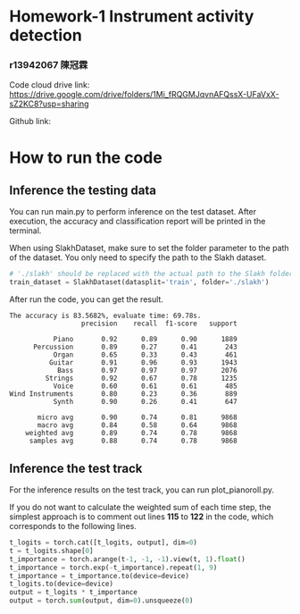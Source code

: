 # Homework-1 Instrument activity detection

### r13942067 陳冠霖

Code cloud drive link: https://drive.google.com/drive/folders/1Mi_fRQGMJqvnAFQssX-UFaVxX-sZ2KC8?usp=sharing

Github link:

# How to run the code

## Inference the testing data
You can run main.py to perform inference on the test dataset. After execution, the accuracy and classification report will be printed in the terminal.

When using SlakhDataset, make sure to set the folder parameter to the path of the dataset. You only need to specify the path to the Slakh dataset.

```python
# './slakh' should be replaced with the actual path to the Slakh folder on your computer.
train_dataset = SlakhDataset(datasplit='train', folder='./slakh')
```
After run the code, you can get the result.
```
The accuracy is 83.5682%, evaluate time: 69.78s.
                  precision    recall  f1-score   support

           Piano       0.92      0.89      0.90      1889
      Percussion       0.89      0.27      0.41       243
           Organ       0.65      0.33      0.43       461
          Guitar       0.91      0.96      0.93      1943
            Bass       0.97      0.97      0.97      2076
         Strings       0.92      0.67      0.78      1235
           Voice       0.60      0.61      0.61       485
Wind Instruments       0.80      0.23      0.36       889
           Synth       0.90      0.26      0.41       647

       micro avg       0.90      0.74      0.81      9868
       macro avg       0.84      0.58      0.64      9868
    weighted avg       0.89      0.74      0.78      9868
     samples avg       0.88      0.74      0.78      9868
```
## Inference the test track
For the inference results on the test track, you can run plot_pianoroll.py.

If you do not want to calculate the weighted sum of each time step, the simplest approach is to comment out lines **115** to **122** in the code, which corresponds to the following lines.
```python
t_logits = torch.cat([t_logits, output], dim=0)
t = t_logits.shape[0]
t_importance = torch.arange(t-1, -1, -1).view(t, 1).float()
t_importance = torch.exp(-t_importance).repeat(1, 9)
t_importance = t_importance.to(device=device)
t_logits.to(device=device)
output = t_logits * t_importance
output = torch.sum(output, dim=0).unsqueeze(0)
```

